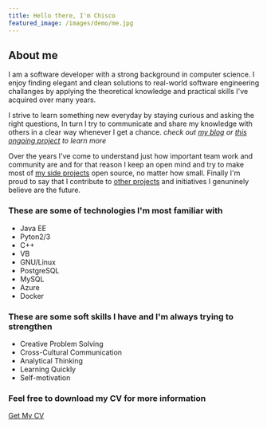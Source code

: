 ```yaml
---
title: Hello there, I'm Chisco
featured_image: /images/demo/me.jpg
---
```


## About me

I am a software developer with a strong background in computer science. I enjoy finding elegant and clean solutions to real-world software engineering challanges by applying the theoretical knowledge and practical skills I've acquired over many years.

I strive to learn something new everyday by staying curious and asking the right questions, In turn  I try to communicate and share my knowledge with others in a clear way whenever I get a chance. _check out [my blog](/blog/) or [this ongoing project](http://google.com) to learn more_

Over the years I've come to understand just how important team work and community are and for that reason I keep an open mind and  try to make most of [my side projects](/projects/) open source, no matter how small. Finally I'm proud to say that I contribute to [other projects](www.google.com) and initiatives I genuninely believe are the future.


### These are some of technologies I'm most familiar with

* Java EE
* Pyton2/3
* C++
* VB
* GNU/Linux
* PostgreSQL
* MySQL
* Azure
* Docker

### These are some soft skills I have and I'm always trying to strengthen

* Creative Problem Solving
* Cross-Cultural Communication
* Analytical Thinking
* Learning Quickly
* Self-motivation

### Feel free to download my CV for more information

<a href="ChiscoCV.pdf" class="button button--large">Get My CV</a>

